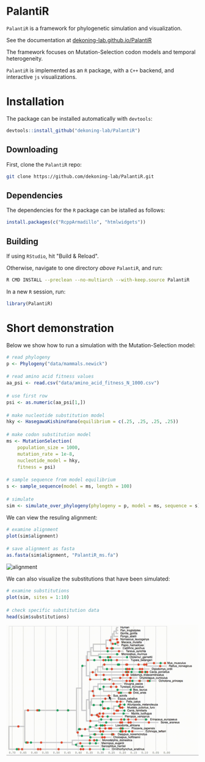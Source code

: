 # PalantiR

`PalantiR` is a framework for phylogenetic simulation and visualization.

See the documentation at [dekoning-lab.github.io/PalantiR](https://dekoning-lab.github.io/PalantiR)

The framework focuses on Mutation-Selection codon models and temporal heterogeneity.

`PalantiR` is implemented as an `R` package, with a `C++` backend, and interactive `js` visualizations.

# Installation

The package can be installed automatically with `devtools`:

```R
devtools::install_github("dekoning-lab/PalantiR")
```

## Downloading

First, clone the `PalantiR` repo:

```bash
git clone https://github.com/dekoning-lab/PalantiR.git
```

## Dependencies

The dependencies for the `R` package can be istalled as follows:

```R
install.packages(c("RcppArmadillo", "htmlwidgets"))
```

## Building

If using `RStudio`, hit "Build & Reload".

Otherwise, navigate to one directory _above_ `PalantiR`, and run:

```bash
R CMD INSTALL --preclean --no-multiarch --with-keep.source PalantiR
```

In a new `R` session, run:

```R
library(PalantiR)
```

# Short demonstration

Below we show how to run a simulation with the Mutation-Selection model:

```R
# read phylogeny
p <- Phylogeny("data/mammals.newick")

# read amino acid fitness values
aa_psi <- read.csv("data/amino_acid_fitness_N_1000.csv")

# use first row
psi <- as.numeric(aa_psi[1,])

# make nucleotide substitution model
hky <- HasegawaKishinoYano(equilibrium = c(.25, .25, .25, .25))

# make codon substitution model
ms <- MutationSelection(
	population_size = 1000,
	mutation_rate = 1e-8,
	nucleotide_model = hky,
	fitness = psi)

# sample sequence from model equilibrium
s <- sample_sequence(model = ms, length = 100)

# simulate
sim <- simulate_over_phylogeny(phylogeny = p, model = ms, sequence = s)
```

We can view the resuling alignment:

```R
# examine alignment
plot(sim$alignment)

# save alignment as fasta
as.fasta(sim$alignment, "PalantiR_ms.fa")
```

![alignment](docs/img/PalantiR-alignment.gif)

We can also visualize the substitutions that have been simulated:

```R
# examine substitutions
plot(sim, sites = 1:10)

# check specific substitution data
head(sim$substitutions)
```

![simulation](docs/img/PalantiR-simulation.gif)
